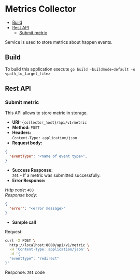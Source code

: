 # Metrics Collector

* [Build](#build) 
* [Rest API](#rest-api)
    * [Submit metric](#submit-metric)

Service is used to store metrics about happen events.

## Build
To build this application execute `go build -buildmode=default -o <path_to_target_file>`

## Rest API
### Submit metric

This API allows to store metric in storage.   
* **URI:**  `{collector_host}/api/v1/metric`  
* **Method:** `POST` 
* **Headers:**  
`Content-Type: application/json`  
* **Request body:**
```json
{
  "eventType": "<name of event type>",
}
```  
* **Success Response:**  
`201` - If a metric was submitted successfully.  
* **Error Response:**
  
*Http code*: `400`  
*Response body:* 
```json
{
  "error": "<error message>"
}
```
* **Sample call**  

Request:
```bash
curl -X POST \
  http://localhost:8080/api/v1/metric \
  -H 'Content-Type: application/json' \
  -d '{
  "eventType": "redirect"
}'
```
Response:
`201` code
